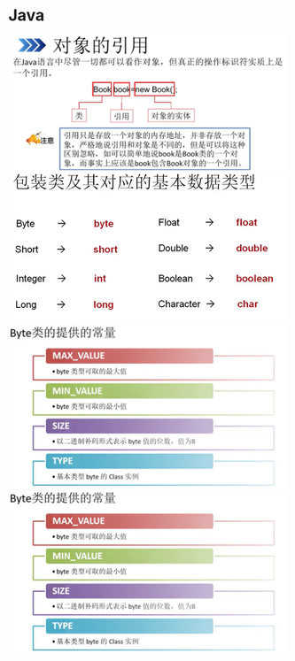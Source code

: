 # Java
![对象的引用](https://github.com/zyz136/Java/blob/master/1.png)
![包装类](https://github.com/zyz136/Java/blob/master/2.png)
![Byte类常量](https://github.com/zyz136/Java/blob/master/3.png)
![Byte类常用方法](https://github.com/zyz136/Java/blob/master/3.png)
